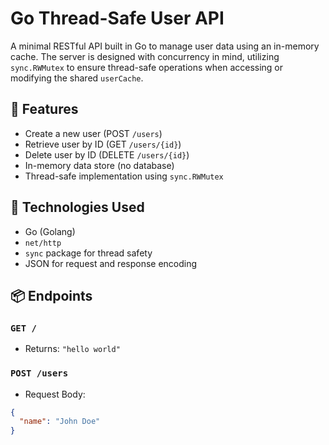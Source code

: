 # Go Thread-Safe User API

A minimal RESTful API built in Go to manage user data using an in-memory cache. The server is designed with concurrency in mind, utilizing `sync.RWMutex` to ensure thread-safe operations when accessing or modifying the shared `userCache`.

## 🚀 Features

- Create a new user (POST `/users`)
- Retrieve user by ID (GET `/users/{id}`)
- Delete user by ID (DELETE `/users/{id}`)
- In-memory data store (no database)
- Thread-safe implementation using `sync.RWMutex`

## 🧠 Technologies Used

- Go (Golang)
- `net/http`
- `sync` package for thread safety
- JSON for request and response encoding

## 📦 Endpoints

### `GET /`

- Returns: `"hello world"`

### `POST /users`

- Request Body:

```json
{
  "name": "John Doe"
}
